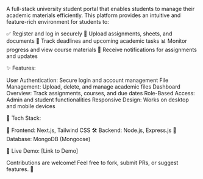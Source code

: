 A full-stack university student portal that enables students to manage their academic materials efficiently. This platform provides an intuitive and feature-rich environment for students to:

✅ Register and log in securely
📂 Upload assignments, sheets, and documents
📅 Track deadlines and upcoming academic tasks
📊 Monitor progress and view course materials
🔔 Receive notifications for assignments and updates

✨ Features:

User Authentication: Secure login and account management
File Management: Upload, delete, and manage academic files
Dashboard Overview: Track assignments, courses, and due dates
Role-Based Access: Admin and student functionalities
Responsive Design: Works on desktop and mobile devices

📌 Tech Stack:

🚀 Frontend: Next.js, Tailwind CSS
🛠️ Backend: Node.js, Express.js
💾 Database: MongoDB (Mongoose)

🔗 Live Demo: [Link to Demo]

Contributions are welcome! Feel free to fork, submit PRs, or suggest features. 🚀
